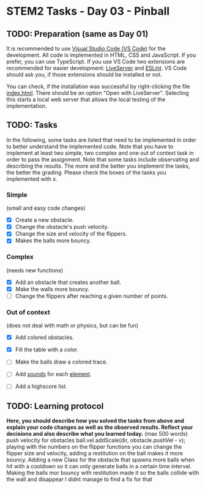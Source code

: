 # STEM2 Tasks - Day 03 - Pinball

## TODO: Preparation (same as Day 01)

It is recommended to use [Visual Studio Code (VS Code)](https://code.visualstudio.com/) for the development. All code is implemented in HTML, CSS and JavaScript. If you prefer, you can use TypeScript. If you use VS Code two extensions are recommended for easier development: [LiveServer](https://marketplace.visualstudio.com/items/?itemName=ritwickdey.LiveServer) and [ESLint](https://marketplace.visualstudio.com/items/?itemName=dbaeumer.vscode-eslint). VS Code should ask you, if those extensions should be installed or not.

You can check, if the installation was successful by right-clicking the file [index.html](index.html). There should be an option "Open with LiveServer". Selecting this starts a local web server that allows the local testing of the implementation.

## TODO: Tasks

In the following, some tasks are listed that need to be implemented in order to better understand the implemented code. Note that you have to implement at least two simple, two complex and one out of context task in order to pass the assignment. Note that some tasks include observating and describing the results. The more and the better you implement the tasks, the better the grading. Please check the boxes of the tasks you implemented with x.

### Simple

(small and easy code changes)

- [x] Create a new obstacle.
- [x] Change the obstacle's push velocity.
- [x] Change the size and velocity of the flippers.
- [x] Makes the balls more bouncy.

### Complex

(needs new functions)

- [x] Add an obstacle that creates another ball.
- [x] Make the walls more bouncy.
- [ ] Change the flippers after reaching a given number of points.

### Out of context

(does not deal with math or physics, but can be fun)

- [x] Add colored obstacles.
- [x] Fill the table with a color.
- [ ] Make the balls draw a colored trace.
- [ ] Add [sounds](https://www.soundsnap.com/tags/pinball) for each [element](https://developer.mozilla.org/en-US/docs/Web/API/Web_Audio_API).
- [ ] Add a highscore list.


## TODO: Learning protocol

**Here, you should describe how you solved the tasks from above and explain your code changes as well as the observed results. Reflect your decisions and also describe what you learned today.** (max 500 words)
push velocity for obstacles ball.vel.addScale(dir, obstacle.pushVel - v); playing with the numbers on the flipper functions you can change the flipper size and velocity, adding a restitution on the ball makes it more bouncy. Adding a new Class for the obstacle that spawns more balls when hit with a cooldown so it can only generate balls in a certain time interval. Making the balls mor bouncy with restitution made it so the balls collide with the wall and disappear I didnt manage to find a fix for that